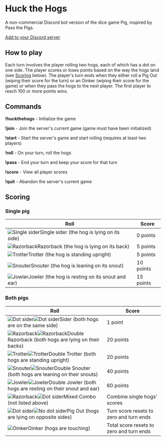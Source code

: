 # Huck the Hogs
A non-commercial Discord bot version of the dice game Pig, inspired by Pass the Pigs.

[Add to your Discord server](https://discord.com/api/oauth2/authorize?client_id=776352589088292874&permissions=0&scope=bot)

## How to play

Each turn involves the player rolling two hogs, each of which has a dot on one side. 
The player scores or loses points based on the way the hogs land (see [Scoring](#scoring) below).
The player's turn ends when they either roll a Pig Out (wiping their score for the turn) or an Oinker (wiping their score for the game) or when they pass the hogs to the next player.
The first player to reach 100 or more points wins.

## Commands

**!huckthehogs** - Initialize the game

**!join** - Join the server's current game (game must have been initialized)

**!start** - Start the server's game and start rolling (requires at least two players)

**!roll** - On your turn, roll the hogs

**!pass** - End your turn and keep your score for that turn

**!score** - View all player scores

**!quit** - Abandon the server's current game

## Scoring

### Single pig
Roll | Score
-----|------
![Single sider](https://raw.githubusercontent.com/s10-n/huck-the-hogs/main/images/Sider%20(dot).png)Single sider (the hog is lying on its side)|0 points
![Razorback](https://raw.githubusercontent.com/s10-n/huck-the-hogs/main/images/Razorback.png)Razorback (the hog is lying on its back)|5 points
![Trotter](https://raw.githubusercontent.com/s10-n/huck-the-hogs/main/images/Trotter.png)Trotter (the hog is standing upright)|5 points
![Snouter](https://raw.githubusercontent.com/s10-n/huck-the-hogs/main/images/Snouter.png)Snouter (the hog is leaning on its snout)|10 points
![Jowler](https://raw.githubusercontent.com/s10-n/huck-the-hogs/main/images/Jowler.png)Jowler (the hog is resting on its snout and ear)|15 points

### Both pigs

Roll | Score
-----|------
![Dot sider](https://raw.githubusercontent.com/s10-n/huck-the-hogs/main/images/Sider%20(dot).png)![Dot sider](https://raw.githubusercontent.com/s10-n/huck-the-hogs/main/images/Sider%20(dot).png)Sider (both hogs are on the same side)|1 point
![Razorback](https://raw.githubusercontent.com/s10-n/huck-the-hogs/main/images/Razorback.png)![Razorback](https://raw.githubusercontent.com/s10-n/huck-the-hogs/main/images/Razorback.png)Double Razorback (both hogs are lying on their backs)|20 points
![Trotter](https://raw.githubusercontent.com/s10-n/huck-the-hogs/main/images/Trotter.png)![Trotter](https://raw.githubusercontent.com/s10-n/huck-the-hogs/main/images/Trotter.png)Double Trotter (both hogs are standing upright)|20 points
![Snouter](https://raw.githubusercontent.com/s10-n/huck-the-hogs/main/images/Snouter.png)![Snouter](https://raw.githubusercontent.com/s10-n/huck-the-hogs/main/images/Snouter.png)Double Snouter (both hogs are leaning on their snouts)|40 points
![Jowler](https://raw.githubusercontent.com/s10-n/huck-the-hogs/main/images/Jowler.png)![Jowler](https://raw.githubusercontent.com/s10-n/huck-the-hogs/main/images/Jowler.png)Double Jowler (both hogs are resting on their snout and ear)|60 points
![Razorback](https://raw.githubusercontent.com/s10-n/huck-the-hogs/main/images/Razorback.png)![Dot sider](https://raw.githubusercontent.com/s10-n/huck-the-hogs/main/images/Sider%20(dot).png)Mixed Combo (not listed above)|Combine single hogs' scores
![Dot sider](https://raw.githubusercontent.com/s10-n/huck-the-hogs/main/images/Sider%20(dot).png)![No dot sider](https://raw.githubusercontent.com/s10-n/huck-the-hogs/main/images/Sider%20(no%20dot).png)Pig Out (hogs are lying on opposite sides)|Turn score resets to zero and turn ends
![Oinker](https://raw.githubusercontent.com/s10-n/huck-the-hogs/main/images/Oinker.png)Oinker (hogs are touching)|Total score resets to zero and turn ends


